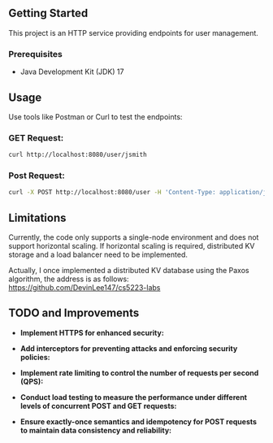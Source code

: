 ## Getting Started

This project is an HTTP service providing endpoints for user management.

### Prerequisites

- Java Development Kit (JDK) 17 


## Usage

Use tools like Postman or Curl to test the endpoints:

### GET Request:

```bash
curl http://localhost:8080/user/jsmith
```

### Post Request:

```bash
curl -X POST http://localhost:8080/user -H 'Content-Type: application/json' -d '{"username": "jsmith", "telephone": 12345678, "language": "java", "id": 1}'
```

## Limitations
Currently, the code only supports a single-node environment and does not support horizontal scaling. If horizontal scaling is required, distributed KV storage and a load balancer need to be implemented.

Actually, I once implemented a distributed KV database using the Paxos algorithm, the address is as follows: https://github.com/DevinLee147/cs5223-labs

## TODO and Improvements

- **Implement HTTPS for enhanced security:** 

- **Add interceptors for preventing attacks and enforcing security policies:**
 
- **Implement rate limiting to control the number of requests per second (QPS):**

- **Conduct load testing to measure the performance under different levels of concurrent POST and GET requests:**

- **Ensure exactly-once semantics and idempotency for POST requests to maintain data consistency and reliability:**

